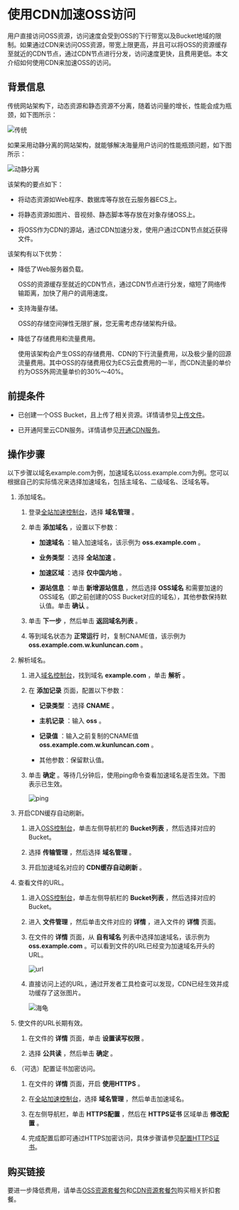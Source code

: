 使用CDN加速OSS访问 
=================================

用户直接访问OSS资源，访问速度会受到OSS的下行带宽以及Bucket地域的限制。如果通过CDN来访问OSS资源，带宽上限更高，并且可以将OSS的资源缓存至就近的CDN节点，通过CDN节点进行分发，访问速度更快，且费用更低。本文介绍如何使用CDN来加速OSS的访问。

背景信息 
-------------------------

传统网站架构下，动态资源和静态资源不分离，随着访问量的增长，性能会成为瓶颈，如下图所示：

![传统](https://static-aliyun-doc.oss-accelerate.aliyuncs.com/assets/img/zh-CN/0997298951/p132506.png)

如果采用动静分离的网站架构，就能够解决海量用户访问的性能瓶颈问题，如下图所示：

![动静分离](https://static-aliyun-doc.oss-accelerate.aliyuncs.com/assets/img/zh-CN/0997298951/p131983.png)

该架构的要点如下：

* 将动态资源如Web程序、数据库等存放在云服务器ECS上。

  

* 将静态资源如图片、音视频、静态脚本等存放在对象存储OSS上。

  

* 将OSS作为CDN的源站，通过CDN加速分发，使用户通过CDN节点就近获得文件。

  




该架构有以下优势：

* 降低了Web服务器负载。

  OSS的资源缓存至就近的CDN节点，通过CDN节点进行分发，缩短了网络传输距离，加快了用户的调用速度。
  

* 支持海量存储。

  OSS的存储空间弹性无限扩展，您无需考虑存储架构升级。
  

* 降低了存储费用和流量费用。

  使用该架构会产生OSS的存储费用、CDN的下行流量费用，以及极少量的回源流量费用。其中OSS的存储费用仅为ECS云盘费用的一半，而CDN流量的单价约为OSS外网流量单价的30%～40%。
  




前提条件 
-------------------------

* 已创建一个OSS Bucket，且上传了相关资源。详情请参见[上传文件](/intl.zh-CN/控制台用户指南/上传、下载和管理文件/上传文件.md)。

  

* 已开通阿里云CDN服务。详情请参见[开通CDN服务](https://www.alibabacloud.com/help/doc-detail/27272.htm)。

  




操作步骤 
-------------------------

以下步骤以域名example.com为例，加速域名以oss.example.com为例。您可以根据自己的实际情况来选择加速域名，包括主域名、二级域名、泛域名等。

1. 添加域名。

   1. 登录[全站加速控制台](https://dcdn.console.aliyun.com/overview)，选择 **域名管理** 。

      
   
   2. 单击 **添加域名** ，设置以下参数：

      * **加速域名** ：输入加速域名，该示例为 **oss.example.com** 。

        
      
      * **业务类型** ：选择 **全站加速** 。

        
      
      * **加速区域** ：选择 **仅中国内地** 。

        
      
      * **源站信息** ：单击 **新增源站信息** ，然后选择 **OSS域名** 和需要加速的OSS域名（即之前创建的OSS Bucket对应的域名），其他参数保持默认值。单击 **确认** 。

        
      

      
   
   3. 单击 **下一步** ，然后单击 **返回域名列表** 。

      
   
   4. 等到域名状态为 **正常运行** 时，复制CNAME值，该示例为 **oss.example.com.w.kunluncan.com** 。

      
   

   

2. 解析域名。

   1. 进入[域名控制台](https://dc.console.aliyun.com/next/index)，找到域名 **example.com** ，单击 **解析** 。

      
   
   2. 在 **添加记录** 页面，配置以下参数：

      * **记录类型** ：选择 **CNAME** 。

        
      
      * **主机记录** ：输入 **oss** 。

        
      
      * **记录值** ：输入之前复制的CNAME值 **oss.example.com.w.kunluncan.com** 。

        
      
      * 其他参数：保留默认值。

        
      

      
   
   3. 单击 **确定** 。等待几分钟后，使用ping命令查看加速域名是否生效。下图表示已生效。

      ![ping](https://static-aliyun-doc.oss-accelerate.aliyuncs.com/assets/img/zh-CN/0997298951/p132115.png)
      
   

   

3. 开启CDN缓存自动刷新。

   1. 进入[OSS控制台](https://oss.console.aliyun.com/)，单击左侧导航栏的 **Bucket列表** ，然后选择对应的Bucket。

      
   
   2. 选择 **传输管理** ，然后选择 **域名管理** 。

      
   
   3. 开启加速域名对应的 **CDN缓存自动刷新** 。

      
   

   

4. 查看文件的URL。

   1. 进入[OSS控制台](https://oss.console.aliyun.com/)，单击左侧导航栏的 **Bucket列表** ，然后选择对应的Bucket。

      
   
   2. 进入 **文件管理** ，然后单击文件对应的 **详情** ，进入文件的 **详情** 页面。

      
   
   3. 在文件的 **详情** 页面，从 **自有域名** 列表中选择加速域名，该示例为 **oss.example.com** 。可以看到文件的URL已经变为加速域名开头的URL。

      ![url](https://static-aliyun-doc.oss-accelerate.aliyuncs.com/assets/img/zh-CN/0997298951/p132112.png)
      
   
   4. 直接访问上述的URL，通过开发者工具检查可以发现，CDN已经生效并成功缓存了这张图片。

      ![海龟](https://static-aliyun-doc.oss-accelerate.aliyuncs.com/assets/img/zh-CN/1997298951/p132501.png)
      
   

   

5. 使文件的URL长期有效。

   1. 在文件的 **详情** 页面，单击 **设置读写权限** 。

      
   
   2. 选择 **公共读** ，然后单击 **确定** 。

      
   

   

6. （可选）配置证书加密访问。

   1. 在文件的 **详情** 页面，开启 **使用HTTPS** 。

      
   
   2. 在[全站加速控制台](https://dcdn.console.aliyun.com/overview)，选择 **域名管理** ，然后单击加速域名。

      
   
   3. 在左侧导航栏，单击 **HTTPS配置** ，然后在 **HTTPS证书** 区域单击 **修改配置** 。

      
   
   4. 完成配置后即可通过HTTPS加密访问，具体步骤请参见[配置HTTPS证书](https://www.alibabacloud.com/help/doc-detail/65101.htm)。

      
   

   




购买链接 
-------------------------

要进一步降低费用，请单击[OSS资源套餐包](https://common-buy-intl.alibabacloud.com/?spm=a3c0i.7950270.1797113820.4.660fab91fID4fo&commodityCode=oss_bag_intl#/buy)和[CDN资源套餐包](https://common-buy-intl.alibabacloud.com/?spm=a3c0i.7958120.7489544720.5.41bd7b74ibSWDs&commodityCode=%20cdn_bag_intl#/buy)购买相关折扣套餐。
